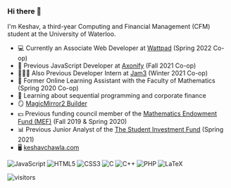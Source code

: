 ### Hi there 👋

<!--
**KeshavChawla/keshavchawla** is a ✨ _special_ ✨ repository because its `README.md` (this file) appears on your GitHub profile.
-->

I'm Keshav, a third-year Computing and Financial Management (CFM) student at the University of Waterloo.

- 💻 Currently an Associate Web Developer at [Wattpad](https://wattpad.com/) (Spring 2022 Co-op)
- 📱 Previous JavaScript Developer at [Axonify](https://axonify.com/) (Fall 2021 Co-op)
- 👨🏽‍💻 Also Previous Developer Intern at [Jam3](https://www.jam3.com/) (Winter 2021 Co-op)
- 🧮 Former Online Learning Assistant with the Faculty of Mathematics (Spring 2020 Co-op)
- 🌱 Learning about sequential programming and corporate finance
- 🪞 [MagicMirror2 Builder](https://medium.com/@keshavchawla/a-step-by-step-guide-to-build-your-own-smart-mirror-543cebbf135f)
- 💵 Previous funding council member of the [Mathematics Endowment Fund (MEF)](https://uwaterloo.ca/math-endowment-fund/) (Fall 2019 & Spring 2020)
- 📊 Previous Junior Analyst of the [The Student Investment Fund](https://uwaterloo.ca/school-of-accounting-and-finance/student-investment-fund) (Spring 2021)
- 🖥 [keshavchawla.com](https://keshavchawla.com/)

<img alt="JavaScript" src="https://img.shields.io/badge/javascript%20-%23323330.svg?&style=for-the-badge&logo=javascript&logoColor=%23F7DF1E"/> <img alt="HTML5" src="https://img.shields.io/badge/html5%20-%23E34F26.svg?&style=for-the-badge&logo=html5&logoColor=white"/>
<img alt="CSS3" src="https://img.shields.io/badge/css3%20-%231572B6.svg?&style=for-the-badge&logo=css3&logoColor=white"/>
<img alt="C" src="https://img.shields.io/badge/c%20-%2300599C.svg?&style=for-the-badge&logo=c&logoColor=white"/>
<img alt="C++" src="https://img.shields.io/badge/c++%20-%2300599C.svg?&style=for-the-badge&logo=c%2B%2B&ogoColor=white"/>
<img alt="PHP" src="https://img.shields.io/badge/php-%23777BB4.svg?&style=for-the-badge&logo=php&logoColor=white"/>
<img alt="LaTeX" src="https://img.shields.io/badge/latex%20-%23008080.svg?&style=for-the-badge&logo=latex&logoColor=white"/>

![visitors](https://visitor-badge.glitch.me/badge?page_id=KeshavChawla)
